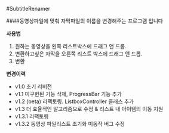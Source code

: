 #SubtitleRenamer

####동영상파일에 맞춰 자막파일의 이름을 변경해주는 프로그램 입니다

**사용법**

1. 원하는 동영상을 왼쪽 리스트박스에 드래그 앤 드롭.
2. 변환하고싶은 자막을 오른쪽 리스트 박스에 드래그 앤 드롭.
3. 변환

**변경이력**

- v1.0  초기 리비전
- v1.1  미구현된 기능 삭제, ProgressBar 기능 추가
- v1.2  (beta) 리팩토링. ListboxController 클래스 추가
- v1.3  더 효율적인 알고리즘으로 수정 & 리스트 내 아이템의 이동 지원
- v1.3.1  리팩토링
- v1.3.2 동영상 파일리스트 초기화 미동작 버그 수정
